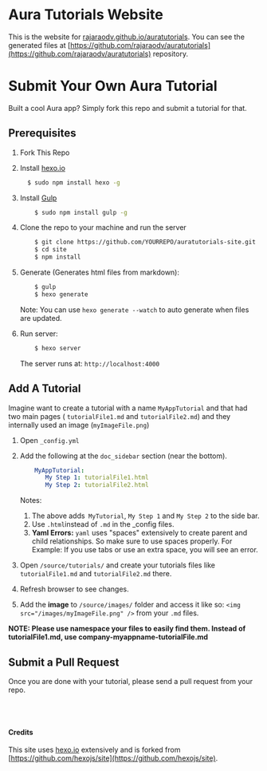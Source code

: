 
# Aura Tutorials Website

This is the website for [rajaraodv.github.io/auratutorials](https://rajaraodv.github.io/auratutorials).
You can see the generated files at [https://github.com/rajaraodv/auratutorials](https://github.com/rajaraodv/auratutorials) repository.

# Submit Your Own Aura Tutorial
Built a cool Aura app? Simply fork this repo and submit a tutorial for that.

## Prerequisites
1.  Fork This Repo
		
2. Install [hexo.io](http://hexo.io/)

	``` bash
	  $ sudo npm install hexo -g
	```
	
3. Install [Gulp](http://gulpjs.com/)
	
	``` bash
		$ sudo npm install gulp -g
	
	```
	
4. Clone the repo to your machine and run the server

	``` bash
		$ git clone https://github.com/YOURREPO/auratutorials-site.git
		$ cd site
		$ npm install
	```
		
5. Generate (Generates html files from markdown):
		
	``` bash
		$ gulp
		$ hexo generate
	```
	Note: You can use `hexo generate --watch` to auto generate when files are updated.
		
6. Run server:
		
	``` bash
		$ hexo server
	```
 	The server runs at: `http://localhost:4000`


## Add A Tutorial
Imagine want to create a tutorial with a name `MyAppTutorial` and that had two main pages ( `tutorialFile1.md` and `tutorialFile2.md`) and they internally used an image (`myImageFile.png`) 

1. Open `_config.yml`
2. Add the following at the `doc_sidebar` section (near the bottom).

	```yaml	
		MyAppTutorial:
		   My Step 1: tutorialFile1.html
		   My Step 2: tutorialFile2.html
	```
	Notes:
	1. The above adds` MyTutorial`, `My Step 1` and `My Step 2` to the side bar.
	2. Use `.html`instead of `.md` in the _config files.
	3. **Yaml Errors:** `yaml` uses "spaces" extensively to create parent and child relationships. So make sure to use spaces properly. 
		For Example: If you use tabs or use an extra space, you will see an error.
	
3. Open `/source/tutorials/` and create your tutorials files like `tutorialFile1.md` and `tutorialFile2.md` there. 
4. Refresh browser to see changes.
5. Add the **image** to `/source/images/` folder and access it like so: `<img src="/images/myImageFile.png" />` from your `.md` files.

**NOTE: Please use namespace your files to easily find them. Instead of tutorialFile1.md, use company-myappname-tutorialFile.md**

## Submit a Pull Request
Once you are done with your tutorial, please send a pull request from your repo.

<br>
<br>

#### Credits
This site uses [hexo.io](http://hexo.io/) extensively and is forked from [https://github.com/hexojs/site](https://github.com/hexojs/site).
